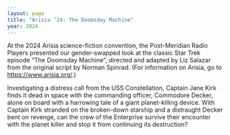 ```yaml
---
layout: page
title: "Arisia ’24: The Doomsday Machine"
year: 2024
---
```

At the 2024 Arisia science-fiction convention, the Post-Meridian Radio Players presented our gender-swapped look at the classic Star Trek episode “The Doomsday Machine”, directed and adapted by Liz Salazar from the original script by Norman Spinrad. (For information on Arisia, go to https://www.arisia.org/.)

Investigating a distress call from the USS Constellation, Captain Jane Kirk finds it dead in space with the commanding officer, Commodore Decker, alone on board with a harrowing tale of a giant planet-killing device. With Captain Kirk stranded on the broken-down starship and a distraught Decker bent on revenge, can the crew of the Enterprise survive their encounter with the planet killer and stop it from continuing its destruction?
